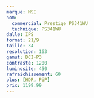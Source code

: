 ```yaml
---
marque: MSI
nom:
  commercial: Prestige PS341WU
  technique: PS341WU
dalle: IPS
format: 21/9
taille: 34
resolution: 163
gamut: DCI-P3
contraste: 1200
luminosite: 450
rafraichissement: 60
plus: [HDR, PiP]
prix: 1199.99
---
```

